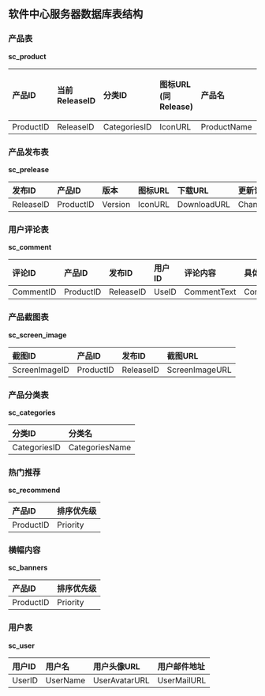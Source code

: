 ## 软件中心服务器数据库表结构
### 产品表
**sc_product**

| 产品ID | 当前ReleaseID | 分类ID | 图标URL (同Release) | 产品名 | 厂家名 | 厂家主页 | 产品说明 | 产品总评分 | 评分数量 |
| :--- | :--- | :--- | :--- | :--- | :--- | :--- | :--| :--- | :--- |
| ProductID | ReleaseID |  CategoriesID | IconURL | ProductName | VendorName | URL | ProductDescription | ProductGrade | GradeCount |

### 产品发布表
**sc_prelease**

| 发布ID | 产品ID | 版本 | 图标URL | 下载URL | 更新记录 | 包类型 | 安装包大小 | 发布评分 |评分数量 |
| :--- | :--- | :--- | :--- | :--- | :--- | :--- | :--- | :--- | :--- |
| ReleaseID | ProductID | Version | IconURL | DownloadURL | ChangeLog | PackageSize | PackageType | ReleaseGrade | GradeCount |

### 用户评论表
**sc_comment**

| 评论ID | 产品ID | 发布ID | 用户ID | 评论内容 | 具体评分 | 评论时间 |
| :--- | :--- | :--- | :--- | :--- | :--- | :--- |
| CommentID | ProductID | ReleaseID | UseID | CommentText | CommentGrade | ComentDate |

### 产品截图表
**sc_screen_image**

| 截图ID | 产品ID | 发布ID | 截图URL |
| :--- | :--- | :--- | :--- |
| ScreenImageID | ProductID | ReleaseID | ScreenImageURL |

### 产品分类表
**sc_categories**

| 分类ID | 分类名 |
| :--- | :--- |
| CategoriesID | CategoriesName |

### 热门推荐
**sc_recommend**

| 产品ID | 排序优先级 |
| :--- | :--- | 
| ProductID | Priority |

### 横幅内容
**sc_banners**

| 产品ID | 排序优先级 |
| :--- | :--- | 
| ProductID | Priority |

### 用户表
**sc_user**

| 用户ID | 用户名 | 用户头像URL | 用户邮件地址|
| :--- | :--- | :--- | :--- |
| UserID |  UserName| UserAvatarURL |  UserMailURL |
